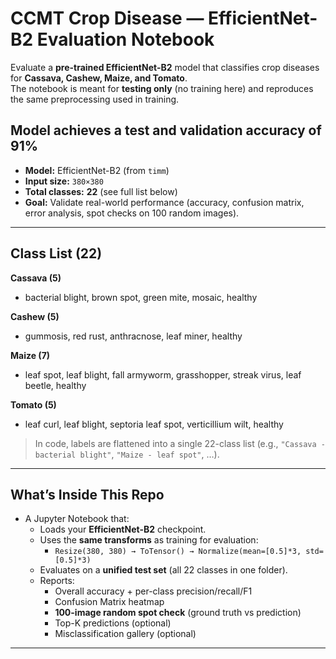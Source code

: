 # CCMT Crop Disease — EfficientNet-B2 Evaluation Notebook

Evaluate a **pre-trained EfficientNet-B2** model that classifies crop diseases for **Cassava, Cashew, Maize, and Tomato**.  
The notebook is meant for **testing only** (no training here) and reproduces the same preprocessing used in training.

## Model achieves a test and validation accuracy of 91%
- **Model:** EfficientNet-B2 (from `timm`)
- **Input size:** `380×380`
- **Total classes:** **22** (see full list below)
- **Goal:** Validate real-world performance (accuracy, confusion matrix, error analysis, spot checks on 100 random images).

---

## Class List (22)

**Cassava (5)**  
- bacterial blight, brown spot, green mite, mosaic, healthy

**Cashew (5)**  
- gummosis, red rust, anthracnose, leaf miner, healthy

**Maize (7)**  
- leaf spot, leaf blight, fall armyworm, grasshopper, streak virus, leaf beetle, healthy

**Tomato (5)**  
- leaf curl, leaf blight, septoria leaf spot, verticillium wilt, healthy

> In code, labels are flattened into a single 22-class list (e.g., `"Cassava - bacterial blight"`, `"Maize - leaf spot"`, …).

---

## What’s Inside This Repo

- A Jupyter Notebook that:
  - Loads your **EfficientNet-B2** checkpoint.
  - Uses the **same transforms** as training for evaluation:
    - `Resize(380, 380) → ToTensor() → Normalize(mean=[0.5]*3, std=[0.5]*3)`
  - Evaluates on a **unified test set** (all 22 classes in one folder).
  - Reports:
    - Overall accuracy + per-class precision/recall/F1
    - Confusion Matrix heatmap
    - **100-image random spot check** (ground truth vs prediction)
    - Top-K predictions (optional)
    - Misclassification gallery (optional)

---

